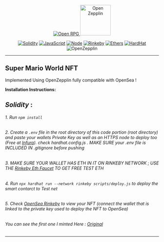 <p align="center">
    <a href="/#" title="OpenRPG">
        <img  src="https://ethereumico.io/wp-content/uploads/2019/09/erc721-300x300.png" alt="Open RPG">
    </a>
    <a href="/#" title="OpenRPG">
        <img height="100px" src="https://miro.medium.com/max/806/1*IGourfMFRc77Qm5eqFl0AQ.png" alt="Open Zepplin">
    </a>
</p>

<div align="center">


[![Solidity](https://img.shields.io/badge/Solidity-%5E0.6.0-red)](https://img.shields.io/badge/Solidity-%5E0.8.0-red)   [![JavaScript](https://img.shields.io/badge/JavaScript-ES9-%23FFFF00)](https://img.shields.io/badge/JavaScript-ES9-%23FFFF00)    [![Node](https://img.shields.io/badge/NodeJS-v10.16.2-brightgreen)](https://img.shields.io/badge/NodeJS-v10.16.2-brightgreen)   [![Rinkeby](https://img.shields.io/badge/Rinkeby-test--net-%23FFA500)](https://img.shields.io/badge/Rinkeby-test--net-%23FFA500)     [![Ethers](https://img.shields.io/badge/Ethers-5.1.3-%239370DB)](https://img.shields.io/badge/Ethers-5.1.3-%239370DB)   [![HardHat](https://img.shields.io/badge/Hardhat-compiler-red)](https://img.shields.io/badge/Hardhat-compiler-red) ![OpenZepplin](https://img.shields.io/badge/OpenZeeplin-%5E0.8.0-cyan)
    

</div>

---

## Super Mario World NFT

Implemented Using OpenZepplin fully compatible with OpenSea !


**Installation Instructions:**

***Solidity***  :
-----------------------------------

######      1. Run   `npm install`

######      2. Create a `.env` file in the root directory of this code portion (root directory) and paste your wallets Private Key as well as an HTTPS node to deploy too (Free at [Infura](https://infura.io/)). check hardhat.config.js .  MAKE SURE your .env file is INCLUDED IN .gitignore before pushing

######      3. MAKE SURE YOUR WALLET HAS ETH IN IT ON RINKEBY NETWORK ; USE THE [Rinkeby Eth Faucet](https://faucet.rinkeby.io/) TO GET FREE TEST ETH 


######      4. Run `npx hardhat run --network rinkeby scripts/deploy.js` to deploy the smart contarct to Test net

######      5. Check [OpenSea Rinkeby](https://testnets.opensea.io/) to view your NFT (connect the wallet that is linked to the private key used to deploy the  NFT to OpenSea)

###### You can see the first one I minted Here : [Original](https://testnets.opensea.io/assets/0x826e3566d79d6f0d114b638f20c61cf8bb781ff1/1)
--------------------------------------




